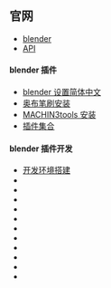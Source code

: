## **官网**

- [blender](https://www.blender.org/)
- [API](https://github.com/nutti/fake-bpy-module)

#### blender 插件

- [blender 设置简体中文](3D/Blender/setToChinese.md)
- [奥布笔刷安装](3D/Blender/brushInstall.md)
- [MACHIN3tools 安装](3D/Blender/M3ToolsInstall.md)
- [插件集合](3D/Blender/plugins.md)

#### blender 插件开发

- [开发环境搭建](3D/Blender/start.md)
- [](3D/Blender/plugins.md)
- [](3D/Blender/plugins.md)
- [](3D/Blender/plugins.md)
- [](3D/Blender/plugins.md)
- [](3D/Blender/plugins.md)
- [](3D/Blender/plugins.md)
- [](3D/Blender/plugins.md)
- [](3D/Blender/plugins.md)
- [](3D/Blender/plugins.md)
- [](3D/Blender/plugins.md)
- [](3D/Blender/plugins.md)
